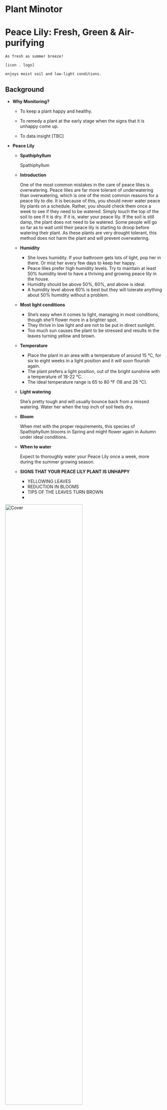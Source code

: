 # Plant Minotor

# Peace Lily: Fresh, Green & Air-purifying
    As fresh as summer breeze!
    
    [icon . logo]
    
    enjoys moist soil and low-light conditions.
    
<!-- ## :closed_book: Table of Content
markdown: https://ithelp.ithome.com.tw/articles/10203758
icon: https://github.com/ikatyang/emoji-cheat-sheet#book-paper

    Table of Content
    1_
    2_
    3_
    4_
    5_
 -->
 
<!-- ## :herb:  Background -->
## Background

- **Why Monitoring?**

    * To keep a plant happy and healthy.
    
    * To remedy a plant at the early stage when the signs that it is unhappy come up.
    
    * To data insight [TBC]

- **Peace Lily**

    * **Spathiphyllum**
    
        Spathiphyllum
    
    * **Introduction**
        
        One of the most common mistakes in the care of peace lilies is overwatering. Peace lilies are far more tolerant of underwatering than overwatering, which is one of the most common reasons for a peace lily to die. It is because of this, you should never water peace lily plants on a schedule. Rather, you should check them once a week to see if they need to be watered. Simply touch the top of the soil to see if it is dry. If it is, water your peace lily. If the soil is still damp, the plant does not need to be watered. Some people will go so far as to wait until their peace lily is starting to droop before watering their plant. As these plants are very drought tolerant, this method does not harm the plant and will prevent overwatering.

    * **Humidity**
    
        * She loves humidity. If your bathroom gets lots of light, pop her in there. Or mist her every few days to keep her happy.
        * Peace lilies prefer high humidity levels. Try to maintain at least 50% humidity level to have a thriving and growing peace lily in the house.
        * Humidity should be above 50%, 60%, and above is ideal.
        * A humidity level above 60% is best but they will tolerate anything about 50% humidity without a problem.

    * **Most light conditions**
    
        * She’s easy when it comes to light, managing in most conditions, though she’ll flower more in a brighter spot.
        * They thrive in low light and are not to be put in direct sunlight.
        * Too much sun causes the plant to be stressed and results in the leaves turning yellow and brown.

    * **Temperature**
        
        * Place the plant in an area with a temperature of around 15 °C, for six to eight weeks in a light position and it will soon flourish again.
        * The plant prefers a light position, out of the bright sunshine with a temperature of 18-22 °C.
        * The ideal temperature range is 65 to 80 °F (18 and 26 °C).

    * **Light watering**
        
        She’s pretty tough and will usually bounce back from a missed watering. Water her when the top inch of soil feels dry.
        
    * **Bloom**

        When met with the proper requirements, this species of Spathiphyllum blooms in Spring and might flower again in Autumn under ideal conditions.
        
    * **When to water**

        Expect to thoroughly water your Peace Lily once a week, more during the summer growing season.
        
    * **SIGNS THAT YOUR PEACE LILY PLANT IS UNHAPPY**

        * YELLOWING LEAVES
        * REDUCTION IN BLOOMS
        * TIPS OF THE LEAVES TURN BROWN
        * 

<img src="https://user-images.githubusercontent.com/52306317/139738207-40bf5fb8-8830-4b9f-90d1-053e4072d1ae.png" alt="Cover" width="70%"/>

**Reference:**

[1] Patch Plant- https://www.patchplants.com/gb/en/plants/peace-lily-164/

[2] Gardening Know How- https://www.gardeningknowhow.com/houseplants/peace-lily/peace-lily-plants.htm

[3] PLANTOPHILES- https://plantophiles.com/plant-care/peace-lily/



- **Sensor Information**

    * DHT22


    | DHT22             | Description       |
    | ---------------   | ---------------   |
    | Humidity Reading           | 0 - 100% humidity             |
    | Humidity Accuracy         | 2 - 5%              |
    | Temperature Reading         | -40 to 80°C               |
    | Temperature Accuracy         | ±0.5°C              |
    | Sampling Rate         | 0.5Hz (every 2 seconds)            |

    
    
    * Nail Soil Sensor


**Reference:**

[1] https://learn.adafruit.com/dht

[2] https://www.instructables.com/Moisture-Detection-With-Two-Nails/




<!-- ## :soccer:  Goals -->
## Goals

Detailed to Peace Lily's characteristics

1. ddd
2. xxx
3. aaa

<!-- ## :rocket:  Process -->
## Process


[Flow Chart]


### 1. Set Up Feather Huzzah ESP8266 Wifi

[highlight key scripts!]

### 2. Build a Soil Moisture Sensor


[Circuit diagram]


<img src="https://user-images.githubusercontent.com/52306317/139733132-b2756297-6bf7-4328-a4ed-289d1a90525c.png" alt="Cover" width="70%"/>



### 3. Publish Data to MQTT
* Time: 27 Oct at 13:14
* Location: CE Lab
* Data: 
    * Temperature: 24.3
    * Humidity: 56
    * Moisture: 63
    
- [x] Temperature
- [x] Humidity
- [ ] Moisture --> I feel like a bit of wet (need consistently moist soil). --> will try keep on ????? --> the unit for moisture????? -->The more water in the soil, the less resistance we'll get (and vice versa).


* **Data Explanation!!!**

Test: touch two nails together -> +800
Plant Moisture: 63


<!-- 
<img src="https://user-images.githubusercontent.com/52306317/139733138-9d40d31d-51e7-4e33-a466-e937f463040f.png" alt="Cover" width="70%"/> 
<img src="https://user-images.githubusercontent.com/52306317/139733918-5720f514-1dd8-427c-b837-a1ce4b68e0d3.png" alt="Cover" width="70%"/> -->

<!-- <img src="https://user-images.githubusercontent.com/52306317/139734620-95ea74d5-7ccf-4679-995a-fbd00e14d0a1.png" alt="Cover" width="100%"/> -->

<img src="https://user-images.githubusercontent.com/52306317/139737681-edaf7c36-f0b5-4d22-8b80-97ce727a76e6.png" alt="Cover" width="70%"/>



https://user-images.githubusercontent.com/52306317/139734037-1826e990-f15e-4771-b7ad-bd7aefabf9c4.mp4


<!-- <video src="https://user-images.githubusercontent.com/52306317/139717019-878370eb-f470-4fd0-84df-83938561631a.mp4" type="video/mp4" width="40%"/> -->


### 4. Store data on a RPi gateway
heeheheeheheeheheeheheeheheehe


### 5. Visualise time series data

heeheheeheheeheheeheheehe

<!-- ## :teddy_bear:  Next Step -->
## Next Step



<!-- ## :christmas_tree:  Reference -->
## Reference
